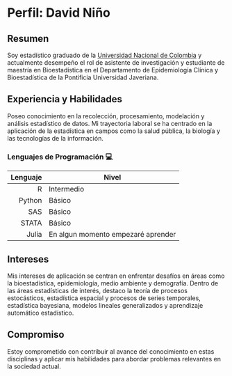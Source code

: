 # Perfil: David Niño

## Resumen

Soy estadístico graduado de la [Universidad Nacional de Colombia](https://unal.edu.co/) y actualmente desempeño el rol de asistente de investigación y estudiante de maestría en Bioestadística en el Departamento de Epidemiología Clínica y Bioestadística de la Pontificia Universidad Javeriana.

## Experiencia y Habilidades

Poseo conocimiento en la recolección, procesamiento, modelación y análisis estadístico de datos. Mi trayectoria laboral se ha centrado en la aplicación de la estadística en campos como la salud pública, la biología y las tecnologías de la información.

### Lenguajes de Programación :computer:

| Lenguaje | Nivel |
|-----:|-----------|
| R | Intermedio |
| Python | Básico |
| SAS | Básico |
|STATA | Básico |
|Julia | En algun momento empezaré aprender |

## Intereses

Mis intereses de aplicación se centran en enfrentar desafíos en áreas como la bioestadística, epidemiología, medio ambiente y demografía. Dentro de las áreas estadísticas de interés, destaco la teoría de procesos estocásticos, estadística espacial y procesos de series temporales, estadística bayesiana, modelos lineales generalizados y aprendizaje automático estadístico.

## Compromiso

Estoy comprometido con contribuir al avance del conocimiento en estas disciplinas y aplicar mis habilidades para abordar problemas relevantes en la sociedad actual.
